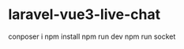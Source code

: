 # laravel-vue3-live-chat

conposer i
npm install
npm run dev
npm run socket                                  
